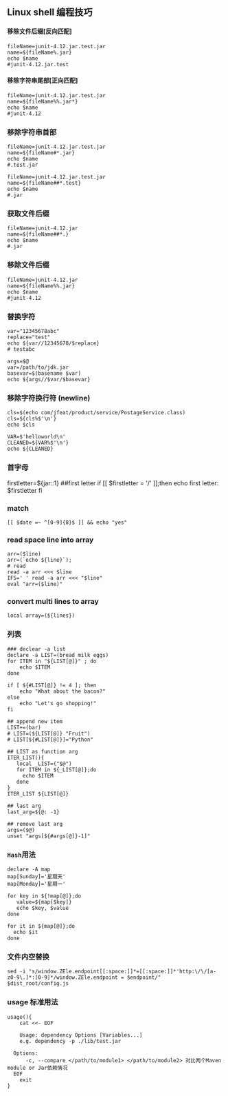 ## Linux shell 编程技巧

#### 移除文件后缀[反向匹配]
```
fileName=junit-4.12.jar.test.jar
name=${fileName%.jar}
echo $name
#junit-4.12.jar.test
```

#### 移除字符串尾部[正向匹配]
```
fileName=junit-4.12.jar.test.jar
name=${fileName%%.jar*}
echo $name
#junit-4.12
```

### 移除字符串首部
```
fileName=junit-4.12.jar.test.jar
name=${fileName#*.jar}
echo $name
#.test.jar

fileName=junit-4.12.jar.test.jar
name=${fileName##*.test}
echo $name
#.jar
```

### 获取文件后缀
```
fileName=junit-4.12.jar
name=${fileName##*.}
echo $name
#.jar
```

### 移除文件后缀
```
fileName=junit-4.12.jar
name=${fileName%%.jar}
echo $name
#junit-4.12
```

### 替换字符
```
var="12345678abc"
replace="test"
echo ${var//12345678/$replace}
# testabc

args=$@
var=/path/to/jdk.jar
basevar=$(basename $var)
echo ${args//$var/$basevar}
```

### 移除字符换行符 (newline)
```
cls=$(echo com/jfeat/product/service/PostageService.class)
cls=${cls%$'\n'}
echo $cls

VAR=$'helloworld\n'
CLEANED=${VAR%$'\n'}
echo ${CLEANED}
```

### 首字母
firstletter=${jar::1}  ##first letter
if [[ $firstletter = '/' ]];then 
   echo first letter: $firstletter
fi

### match
```
[[ $date =~ ^[0-9]{8}$ ]] && echo "yes"
```

### read space line into array
```
arr=($line)
arr=(`echo ${line}`);
# read
read -a arr <<< $line
IFS=' ' read -a arr <<< "$line"
eval "arr=($line)"
```

### convert multi lines to array
```
local array=(${lines})
```

### 列表
```
### declear -a list 
declare -a LIST=(bread milk eggs)
for ITEM in "${LIST[@]}" ; do
    echo $ITEM
done

if [ ${#LIST[@]} != 4 ]; then
    echo "What about the bacon?"
else
    echo "Let's go shopping!"
fi

## append new item
LIST+=(bar)
# LIST=(${LIST[@]} "Fruit")
# LIST[${#LIST[@]}]="Python"

## LIST as function arg
ITER_LIST(){
   local _LIST=("$@")
   for ITEM in ${_LIST[@]};do
     echo $ITEM
   done
}
ITER_LIST ${LIST[@]}

## last arg
last_arg=${@: -1}

## remove last arg
args=($@)
unset "args[${#args[@]}-1]"
```

### `Hash`用法
```shell
declare -A map
map[Sunday]='星期天'
map[Monday]='星期一'

for key in ${!map[@]};do
   value=${map[$key]}
   echo $key, $value
done

for it in ${map[@]};do
  echo $it
done
```


### 文件内空替换
```shell
sed -i "s/window.ZEle.endpoint[[:space:]]*=[[:space:]]*'http:\/\/[a-z0-9\.]*:[0-9]*/window.ZEle.endpoint = $endpoint/" $dist_root/config.js
```


### usage 标准用法
```
usage(){
	cat <<- EOF
	
	Usage: dependency Options [Variables...]
	e.g. dependency -p ./lib/test.jar
	
  Options:
	  -c, --compare </path/to/module1> </path/to/module2> 对比两个Maven module or Jar依赖情况
  EOF
	exit
}
```

